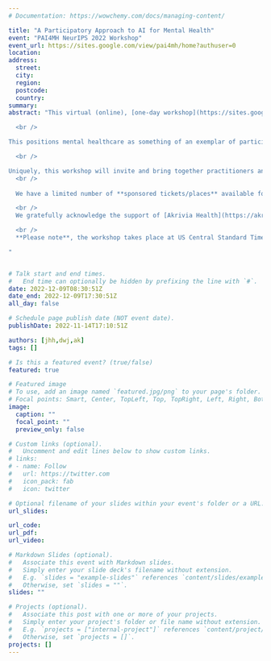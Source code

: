 ```yaml
---
# Documentation: https://wowchemy.com/docs/managing-content/

title: "A Participatory Approach to AI for Mental Health"
event: "PAI4MH NeurIPS 2022 Workshop"
event_url: https://sites.google.com/view/pai4mh/home?authuser=0
location:
address:
  street:
  city:
  region:
  postcode:
  country:
summary: 
abstract: "This virtual (online), [one-day workshop](https://sites.google.com/view/pai4mh/home?authuser=0) addresses the sociotechnical issues in healthcare AI/ML that are idiosyncratic to mental health. Mental illness is the complex product of biological, psychological and social factors that foreground issues of under-representation, institutional and societal inequalities, bias and intersectionality in determining the outcomes for people affected by these disorders – the very same priorities that AI/ML fairness has begun to attend to in the past few years.  Despite the history of impoverished material investment in mental health globally, in the past decade, research practices in mental health have begun to embrace patient and citizen activism (if at times, imperfectly) and the field has emphasised stakeholder (patients and public) participation as a central and absolutely necessary component of basic, translational and implementation science.   <br />

  <br />

This positions mental healthcare as something of an exemplar of participatory practices in healthcare from which technologists, engineers and scientists can learn.  For example, mental illness is largely expressed in language and behaviour such that the primary clinical tool is the interview and therefore patients’ data is predominantly collected as free-text clinical narratives.  Furthermore, sensitive patient characteristics (e.g. ethnicity, sexual orientation and identity) are poorly recorded for reasons including clinician and institutions’ transcultural illiteracy which leads to biased data.  <br />

  <br />

Uniquely, this workshop will invite and bring together practitioners and researchers rarely found together “in the same room”, including: under-represented groups with special interest in mental health and illness; psychiatry; psychology; allied mental health professions; technologists; scientists and engineers from the machine learning communities.  <br />
  <br />
  
  We have a limited number of **sponsored tickets/places** available for people who would not normally attend NeurIPS or where attending would present a financial burden.  Please register your interest in these sponsored tickets by clicking [here](https://forms.office.com/r/ZpLT1Pnhj3).  <br />

  <br />
  We gratefully acknowledge the support of [Akrivia Health](https://akriviahealth.com/) in providing this financial support and sponsorship for the workshop.  <br />

  <br />
  **Please note**, the workshop takes place at US Central Standard Time (GMT minus 6 hours).  That means, if you're attending from e.g. the United Kingdom, the workshop will run from 14:30 through to 23:30 GMT on 9th December 2022.

"


# Talk start and end times.
#   End time can optionally be hidden by prefixing the line with `#`.
date: 2022-12-09T08:30:51Z
date_end: 2022-12-09T17:30:51Z
all_day: false

# Schedule page publish date (NOT event date).
publishDate: 2022-11-14T17:10:51Z

authors: [jhh,dwj,ak]
tags: []

# Is this a featured event? (true/false)
featured: true

# Featured image
# To use, add an image named `featured.jpg/png` to your page's folder. 
# Focal points: Smart, Center, TopLeft, Top, TopRight, Left, Right, BottomLeft, Bottom, BottomRight.
image:
  caption: ""
  focal_point: ""
  preview_only: false

# Custom links (optional).
#   Uncomment and edit lines below to show custom links.
# links:
# - name: Follow
#   url: https://twitter.com
#   icon_pack: fab
#   icon: twitter

# Optional filename of your slides within your event's folder or a URL.
url_slides:

url_code:
url_pdf:
url_video:

# Markdown Slides (optional).
#   Associate this event with Markdown slides.
#   Simply enter your slide deck's filename without extension.
#   E.g. `slides = "example-slides"` references `content/slides/example-slides.md`.
#   Otherwise, set `slides = ""`.
slides: ""

# Projects (optional).
#   Associate this post with one or more of your projects.
#   Simply enter your project's folder or file name without extension.
#   E.g. `projects = ["internal-project"]` references `content/project/deep-learning/index.md`.
#   Otherwise, set `projects = []`.
projects: []
---
```

